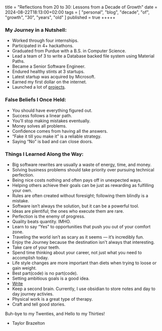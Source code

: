 title = "Reflections from 20 to 30: Lessons from a Decade of Growth"
date = 2024-08-22T18:13:00+02:00
tags = [
  "personal",
  "blog",
  "decade",
  "of",
  "growth",
  "30",
  "years",
  "old"
]
published = true
+++++

### My Journey in a Nutshell:
- Worked through four internships.
- Participated in 4+ hackathons.
- Graduated from Purdue with a B.S. in Computer Science.
- Lead a team of 3 to write a Database backed file system using Material Paths.
- Became a Senior Software Engineer.
- Endured healthy stints at 3 startups.
- Latest startup was acquired by Microsoft.
- Earned my first dollar on the internet.
- Launched a lot of [projects](/creations/).

### False Beliefs I Once Held:
- You should have everything figured out.
- Success follows a linear path.
- You’ll stop making mistakes eventually.
- Money solves all problems.
- Confidence comes from having all the answers.
- “Fake it till you make it” is a reliable strategy.
- Saying “No” is bad and can close doors.

### Things I Learned Along the Way:
- Big software rewrites are usually a waste of energy, time, and money.
- Solving business problems should take priority over pursuing technical perfection.
- Being nice costs nothing and often pays off in unexpected ways.
- Helping others achieve their goals can be just as rewarding as fulfilling your own.
- Rules are often created without foresight; following them blindly is a mistake.
- Software isn’t always the solution, but it can be a powerful tool.
- Ideas are plentiful; the ones who execute them are rare.
- Perfection is the enemy of progress.
- Quality beats quantity. IMHO.
- Learn to say “Yes” to opportunities that push you out of your comfort zone.
- Traveling the world isn’t as scary as it seems — it’s incredibly fun.
- Enjoy the Journey because the destination isn't always that interesting.
- Take care of your teeth.
- Spend time thinking about your career, not just what you need to accomplish today.
- Life style changes are more important than diets when trying to loose or gain weight.
- Best part(code) is no part(code).
- Setting ambitious goals is a good idea.
- [Write](https://paulgraham.com/writing44.html)
- Keep a second brain. Currently, I use obsidian to store notes and day to day journey activies.
- Physical work is a great type of therapy.
- Craft and tell good stories.

Buh-bye to my Twenties, and Hello to my Thirties!

- Taylor Brazelton
